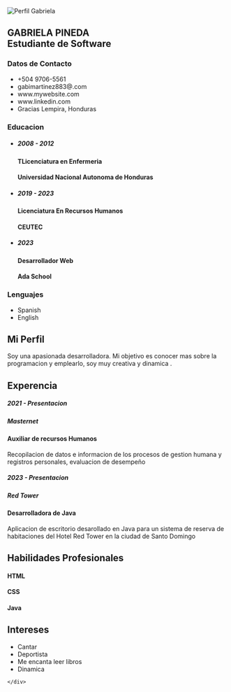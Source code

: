 <!DOCTYPE html>
<html lang="es">

<head><link rel="stylesheet" href="styles.css">
    <meta charset="UTF-8">
    <meta name="viewport" content="width=device-width, initial-scale=1.0">
    <title>Hoja de Vida</title>
    <link rel="stylesheet" href="estilo.css"
      
</head>

<body>
    <div class="contenido">
        <div class="lado_izquierdo">
            <div class="perfil">
                <div class="Imagen">
                    <img src="estilo.css" alt="Perfil Gabriela">
                </div>
                <h2>GABRIELA PINEDA <br><span>Estudiante de Software</span></h2>
            </div>
            <div class="Informacion">
                <h3 class="Titulo">Datos de Contacto</h3>
                <ul>
                    <li>
                        <span class="icon"><i class="fa fa-whatsapp" aria-hidden="true"></i></span>
                        <span class="text">+504 9706-5561</span>
                    </li>
                    <li>
                        <span class="icon"><i class="fa fa-envelope-o" aria-hidden="true"></i></span>
                        <span class="text">gabimartinez883@.com</span>
                    </li>
                    <li>
                        <span class="icon"><i class="fa fa-globe" aria-hidden="true"></i></span>
                        <span class="text">www.mywebsite.com</span>
                    </li>
                    <li>
                        <span class="icon"><i class="fa fa-linkedin" aria-hidden="true"></i></span>
                        <span class="text">www.linkedin.com</span>
                    </li>
                    <li>
                        <span class="icon"><i class="fa fa-map-marker" aria-hidden="true"></i></span>
                        <span class="text">Gracias Lempira, Honduras</span>
                    </li>
                </ul>
            </div>
            <div class="Informacion Educativa">
                <h3 class="Titulo">Educacion</h3>
                <ul>
                    <li>
                        <h5>2008 - 2012</h5>
                        <h4>TLicenciatura en Enfermeria</h4>
                        <h4>Universidad Nacional Autonoma de Honduras</h4>
                    </li>
                    <li>
                        <h5>2019 - 2023</h5>
                        <h4>Licenciatura En Recursos Humanos</h4>
                        <h4>CEUTEC</h4>
                    </li>
                    <li>
                        <h5>2023 </h5>
                        <h4>Desarrollador Web</h4>
                        <h4>Ada School</h4>
                    </li>
                </ul>
            </div>
            <div class="Informacion Lenguajes">
                <h3 class="Titulo">Lenguajes</h3>
                <ul>
                    <li>
                        <span class="text">Spanish</span>
                        <span class="porcentaje">
                            <div style="width: 100%;"></div>
                        </span>
                    </li>
                    <li>
                        <span class="text">English</span>
                        <span class="porcentaje">
                            <div style="width: 40%;"></div>
                        </span>
                    </li>
                </ul>
            </div>
        </div>
        <div class="lado_derecho">
            <div class="Acerca">
                <h2 class="Titulo2">Mi Perfil</h2>
                <p>Soy una apasionada desarrolladora. Mi objetivo es conocer mas sobre la programacion 
                              y emplearlo, soy muy creativa y dinamica .</p>
            </div>
            <div class="Acerca">
                <h2 class="Titulo2">Experencia</h2>
                <div class="box">
                    <div class="Compania">
                        <h5>2021 - Presentacion</h5>
                        <h5>Masternet</h5>
                    </div>
                    <div class="text">
                        <h4>Auxiliar de recursos Humanos</h4>
                        <p>Recopilacion de datos e informacion de los procesos de gestion humana y registros personales, evaluacion de desempeño</p>
                    </div>
                </div>
                <div class="box">
                    <div class="Compania">
                        <h5>2023 - Presentacion</h5>
                        <h5>Red Tower</h5>
                    </div>
                    <div class="text">
                        <h4>Desarrolladora de Java </h4>
                        <p>Aplicacion de escritorio desarollado en Java para un sistema de reserva de habitaciones del
                            Hotel Red Tower en la ciudad de Santo Domingo</p>
                    </div>
                </div>
            </div>
            <div class="Acerca habilidades">
                <h2 class="Titulo2">Habilidades Profesionales</h2>
                <div class="box">
                    <h4>HTML</h4>
                    <div class="porcentaje">
                        <div style="width: 95%;"></div>
                    </div>
                </div>
                <div class="box">
                    <h4>CSS</h4>
                    <div class="porcentaje">
                        <div style="width: 40%;"></div>
                    </div>
                </div>
                <div class="box">
                    <h4>Java</h4>
                    <div class="porcentaje">
                        <div style="width: 65%;"></div>
                    </div>
                </div>
            </div>
            <div class="Acerca Intereses">
                <h2 class="Titulo2">Intereses</h2>
                <ul>
                    <li> <i class="fa fa-gamepad" aria-hidden="true"></i>  Cantar
                    </li>
                    <li> <i class="fa fa-futbol-o" aria-hidden="true"></i>
                        Deportista
                    </li>
                    <li> <i class="fa fa-book" aria-hidden="true"></i>
                        Me encanta leer libros
                    </li>
                    <li><i class="fa fa-flag-checkered" aria-hidden="true"></i>
                        Dinamica
                    </li>
                </ul>
            </div>
        </div>

    </div>
</body>

</html>